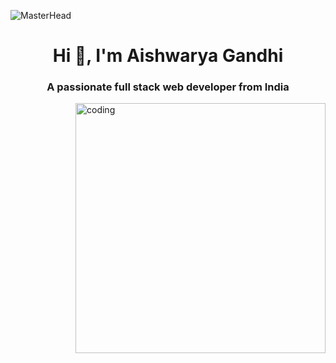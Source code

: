 ![MasterHead](https://res.cloudinary.com/ashtext/image/upload/c_scale,h_400,w_850/v1657613407/mern-stack-dev-online_yxctbj.jpg)
<h1 align="center">Hi 👋, I'm Aishwarya Gandhi</h1>
<h3 align="center">A passionate full stack web developer from India</h3>
<img align="right" alt="coding" width="400" src="https://res.cloudinary.com/ashtext/image/upload/v1657613417/por_xu5joc.gif">


